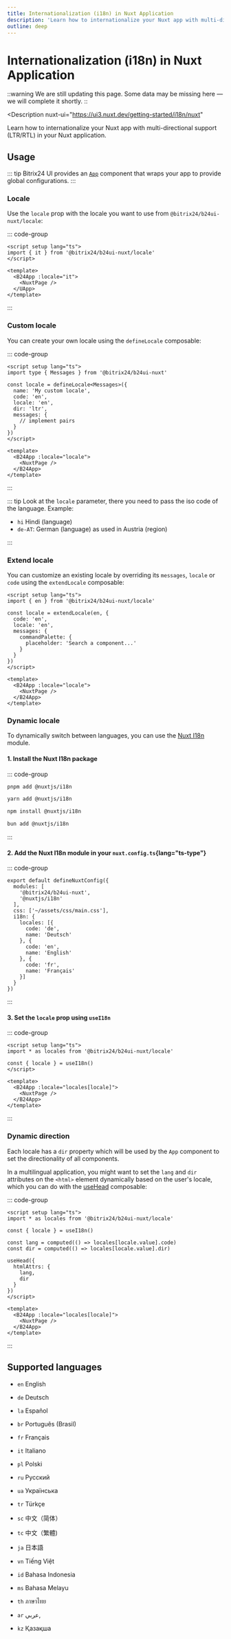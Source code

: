 ```yaml
---
title: Internationalization (i18n) in Nuxt Application
description: 'Learn how to internationalize your Nuxt app with multi-directional support (LTR/RTL).'
outline: deep
---
```

# Internationalization (i18n) in Nuxt Application

::warning
We are still updating this page. Some data may be missing here — we will complete it shortly.
::

<Description
  nuxt-ui="https://ui3.nuxt.dev/getting-started/i18n/nuxt"
>
  Learn how to internationalize your Nuxt app with multi-directional support (LTR/RTL) in your Nuxt application.
</Description>

## Usage

::: tip
Bitrix24 UI provides an [`App`](/docs/components/app/) component that wraps your app to provide global configurations.
:::

### Locale

Use the `locale` prop with the locale you want to use from `@bitrix24/b24ui-nuxt/locale`:

::: code-group
```vue:line-numbers {2,6} [app.vue]
<script setup lang="ts">
import { it } from '@bitrix24/b24ui-nuxt/locale'
</script>

<template>
  <B24App :locale="it">
    <NuxtPage />
  </UApp>
</template>
```
:::

### Custom locale

You can create your own locale using the `defineLocale` composable:

::: code-group
```vue:line-numbers {2-9,13} [app.vue]
<script setup lang="ts">
import type { Messages } from '@bitrix24/b24ui-nuxt'

const locale = defineLocale<Messages>({
  name: 'My custom locale',
  code: 'en',
  locale: 'en',
  dir: 'ltr',
  messages: {
    // implement pairs
  }
})
</script>

<template>
  <B24App :locale="locale">
    <NuxtPage />
  </B24App>
</template>
```
:::

::: tip
Look at the `locale` parameter, there you need to pass the iso code of the language. Example:

* `hi` Hindi (language)
* `de-AT`: German (language) as used in Austria (region)

:::

### Extend locale

You can customize an existing locale by overriding its `messages`, `locale` or `code` using the `extendLocale` composable:

```vue [app.vue]
<script setup lang="ts">
import { en } from '@bitrix24/b24ui-nuxt/locale'

const locale = extendLocale(en, {
  code: 'en',
  locale: 'en',
  messages: {
    commandPalette: {
      placeholder: 'Search a component...'
    }
  }
})
</script>

<template>
  <B24App :locale="locale">
    <NuxtPage />
  </B24App>
</template>
```

### Dynamic locale

To dynamically switch between languages, you can use the [Nuxt I18n](https://i18n.nuxtjs.org/) module.

#### 1. Install the Nuxt I18n package

::: code-group

```bash [pnpm]
pnpm add @nuxtjs/i18n
```

```bash [yarn]
yarn add @nuxtjs/i18n
```

```bash [npm]
npm install @nuxtjs/i18n
```

```bash [bun]
bun add @nuxtjs/i18n
```

:::

#### 2. Add the Nuxt I18n module in your `nuxt.config.ts`{lang="ts-type"}

::: code-group
```ts:line-numbers {4,7-18} [nuxt.config.ts]
export default defineNuxtConfig({
  modules: [
    '@bitrix24/b24ui-nuxt',
    '@nuxtjs/i18n'
  ],
  css: ['~/assets/css/main.css'],
  i18n: {
    locales: [{
      code: 'de',
      name: 'Deutsch'
    }, {
      code: 'en',
      name: 'English'
    }, {
      code: 'fr',
      name: 'Français'
    }]
  }
})
```
:::

#### 3. Set the `locale` prop using `useI18n`

::: code-group
```vue:line-numbers {2,4,8} [app.vue]
<script setup lang="ts">
import * as locales from '@bitrix24/b24ui-nuxt/locale'

const { locale } = useI18n()
</script>

<template>
  <B24App :locale="locales[locale]">
    <NuxtPage />
  </B24App>
</template>
```
:::


### Dynamic direction

Each locale has a `dir` property which will be used by the `App` component to set the directionality of all components.

In a multilingual application, you might want to set the `lang` and `dir` attributes on the `<html>` element dynamically based on the user's locale, which you can do with the [useHead](https://nuxt.com/docs/api/composables/use-head) composable:

::: code-group
```vue:line-numbers {6-7,9-14} [app.vue]
<script setup lang="ts">
import * as locales from '@bitrix24/b24ui-nuxt/locale'

const { locale } = useI18n()

const lang = computed(() => locales[locale.value].code)
const dir = computed(() => locales[locale.value].dir)

useHead({
  htmlAttrs: {
    lang,
    dir
  }
})
</script>

<template>
  <B24App :locale="locales[locale]">
    <NuxtPage />
  </B24App>
</template>
```
:::

## Supported languages

* `en` English
* `de` Deutsch
* `la` Español

* `br` Português (Brasil)
* `fr` Français
* `it` Italiano

* `pl` Polski
* `ru` Русский
* `ua` Українська

* `tr` Türkçe
* `sc` 中文（简体）
* `tc` 中文（繁體)

* `ja` 日本語
* `vn` Tiếng Việt
* `id` Bahasa Indonesia

* `ms` Bahasa Melayu
* `th` ภาษาไทย
* `ar` عربي,

* `kz` Қазақша
